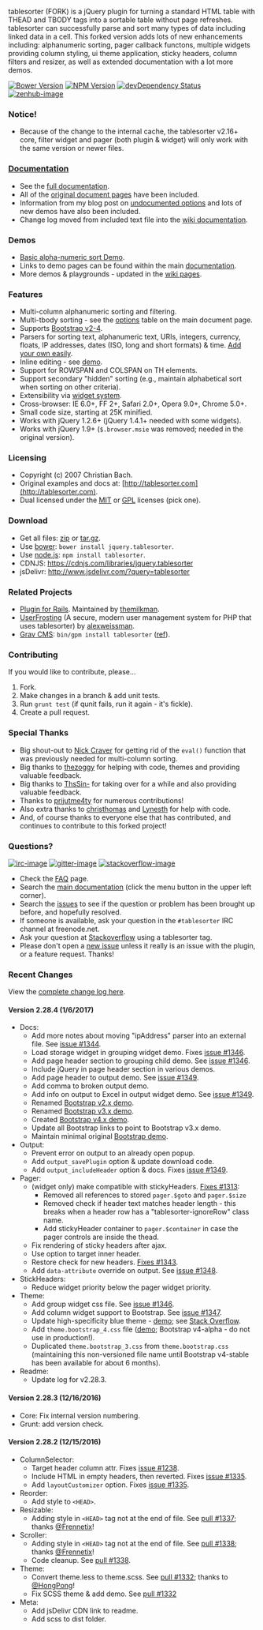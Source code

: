 tablesorter (FORK) is a jQuery plugin for turning a standard HTML table with THEAD and TBODY tags into a sortable table without page refreshes. tablesorter can successfully parse and sort many types of data including linked data in a cell. This forked version adds lots of new enhancements including: alphanumeric sorting, pager callback functons, multiple widgets providing column styling, ui theme application, sticky headers, column filters and resizer, as well as extended documentation with a lot more demos.

[![Bower Version][bower-image]][bower-url] [![NPM Version][npm-image]][npm-url] [![devDependency Status][david-dev-image]][david-dev-url] [![zenhub-image]][zenhub-url]

### Notice!

* Because of the change to the internal cache, the tablesorter v2.16+ core, filter widget and pager (both plugin &amp; widget) will only work with the same version or newer files.

### [Documentation](https://mottie.github.io/tablesorter/docs/)

* See the [full documentation](https://mottie.github.io/tablesorter/docs/).
* All of the [original document pages](http://tablesorter.com/docs/) have been included.
* Information from my blog post on [undocumented options](https://wowmotty.blogspot.com/2011/06/jquery-tablesorter-missing-docs.html) and lots of new demos have also been included.
* Change log moved from included text file into the [wiki documentation](https://github.com/Mottie/tablesorter/wiki/Changes).

### Demos

* [Basic alpha-numeric sort Demo](https://mottie.github.io/tablesorter/).
* Links to demo pages can be found within the main [documentation](https://mottie.github.io/tablesorter/docs/).
* More demos & playgrounds - updated in the [wiki pages](https://github.com/Mottie/tablesorter/wiki).

### Features

* Multi-column alphanumeric sorting and filtering.
* Multi-tbody sorting - see the [options](https://mottie.github.io/tablesorter/docs/index.html#options) table on the main document page.
* Supports [Bootstrap v2-4](https://mottie.github.io/tablesorter/docs/example-option-theme-bootstrap-v3.html).
* Parsers for sorting text, alphanumeric text, URIs, integers, currency, floats, IP addresses, dates (ISO, long and short formats) &amp; time. [Add your own easily](https://mottie.github.io/tablesorter/docs/example-parsers.html).
* Inline editing - see [demo](https://mottie.github.io/tablesorter/docs/example-widget-editable.html).
* Support for ROWSPAN and COLSPAN on TH elements.
* Support secondary "hidden" sorting (e.g., maintain alphabetical sort when sorting on other criteria).
* Extensibility via [widget system](https://mottie.github.io/tablesorter/docs/example-widgets.html).
* Cross-browser: IE 6.0+, FF 2+, Safari 2.0+, Opera 9.0+, Chrome 5.0+.
* Small code size, starting at 25K minified.
* Works with jQuery 1.2.6+ (jQuery 1.4.1+ needed with some widgets).
* Works with jQuery 1.9+ (`$.browser.msie` was removed; needed in the original version).

### Licensing

* Copyright (c) 2007 Christian Bach.
* Original examples and docs at: [http://tablesorter.com](http://tablesorter.com).
* Dual licensed under the [MIT](https://opensource.org/licenses/mit-license.php) or [GPL](https://www.gnu.org/licenses/gpl.html) licenses (pick one).

### Download

* Get all files: [zip](https://github.com/Mottie/tablesorter/archive/master.zip) or [tar.gz](https://github.com/Mottie/tablesorter/archive/master.tar.gz).
* Use [bower](https://bower.io/): `bower install jquery.tablesorter`.
* Use [node.js](https://nodejs.org/): `npm install tablesorter`.
* CDNJS: https://cdnjs.com/libraries/jquery.tablesorter
* jsDelivr: http://www.jsdelivr.com/?query=tablesorter

### Related Projects

* [Plugin for Rails](https://github.com/themilkman/jquery-tablesorter-rails). Maintained by [themilkman](https://github.com/themilkman).
* [UserFrosting](https://github.com/alexweissman/UserFrosting) (A secure, modern user management system for PHP that uses tablesorter) by [alexweissman](https://github.com/alexweissman).
* [Grav CMS](https://getgrav.org/): `bin/gpm install tablesorter` ([ref](https://github.com/Perlkonig/grav-plugin-tablesorter)).

### Contributing

If you would like to contribute, please...

1. Fork.
2. Make changes in a branch & add unit tests.
3. Run `grunt test` (if qunit fails, run it again - it's fickle).
4. Create a pull request.

### Special Thanks

* Big shout-out to [Nick Craver](https://github.com/NickCraver) for getting rid of the `eval()` function that was previously needed for multi-column sorting.
* Big thanks to [thezoggy](https://github.com/thezoggy) for helping with code, themes and providing valuable feedback.
* Big thanks to [ThsSin-](https://github.com/TheSin-) for taking over for a while and also providing valuable feedback.
* Thanks to [prijutme4ty](https://github.com/prijutme4ty) for numerous contributions!
* Also extra thanks to [christhomas](https://github.com/christhomas) and [Lynesth](https://github.com/Lynesth) for help with code.
* And, of course thanks to everyone else that has contributed, and continues to contribute to this forked project!

### Questions?

[![irc-image]][irc-url] [![gitter-image]][gitter-url] [![stackoverflow-image]][stackoverflow-url]

* Check the [FAQ](https://github.com/Mottie/tablesorter/wiki/FAQ) page.
* Search the [main documentation](https://mottie.github.io/tablesorter/docs/) (click the menu button in the upper left corner).
* Search the [issues](https://github.com/Mottie/tablesorter/issues) to see if the question or problem has been brought up before, and hopefully resolved.
* If someone is available, ask your question in the `#tablesorter` IRC channel at freenode.net.
* Ask your question at [Stackoverflow](https://stackoverflow.com/questions/tagged/tablesorter) using a tablesorter tag.
* Please don't open a [new issue](https://github.com/Mottie/tablesorter/issues) unless it really is an issue with the plugin, or a feature request. Thanks!

[npm-url]: https://npmjs.org/package/tablesorter
[npm-image]: https://img.shields.io/npm/v/tablesorter.svg
[david-dev-url]: https://david-dm.org/Mottie/tablesorter?type=dev
[david-dev-image]: https://img.shields.io/david/dev/Mottie/tablesorter.svg
[bower-url]: http://bower.io/search/?q=jquery.tablesorter
[bower-image]: https://img.shields.io/bower/v/jquery.tablesorter.svg
[zenhub-url]: https://zenhub.io
[zenhub-image]: https://cdn.rawgit.com/Mottie/tablesorter/master/docs/img/zenhub-badge.svg

[irc-url]: https://kiwiirc.com/client/irc.freenode.net#tablesorter
[irc-image]: https://img.shields.io/badge/irc-%23tablesorter-yellowgreen.svg
[gitter-url]: https://gitter.im/Mottie/tablesorter
[gitter-image]: https://img.shields.io/badge/GITTER-join%20chat-yellowgreen.svg
[stackoverflow-url]: http://stackoverflow.com/questions/tagged/tablesorter
[stackoverflow-image]: https://img.shields.io/badge/stackoverflow-tablesorter-blue.svg

### Recent Changes

View the [complete change log here](https://github.com/Mottie/tablesorter/wiki/Changes).

#### <a name="v2.28.4">Version 2.28.4</a> (1/6/2017)

* Docs:
  * Add more notes about moving "ipAddress" parser into an external file. See [issue #1344](https://github.com/Mottie/tablesorter/issues/1344).
  * Load storage widget in grouping widget demo. Fixes [issue #1346](https://github.com/Mottie/tablesorter/issues/1346).
  * Add page header section to grouping child demo. See [issue #1346](https://github.com/Mottie/tablesorter/issues/1346).
  * Include jQuery in page header section in various demos.
  * Add page header to output demo. See [issue #1349](https://github.com/Mottie/tablesorter/issues/1349).
  * Add comma to broken output demo.
  * Add info on output to Excel in output widget demo. See [issue #1349](https://github.com/Mottie/tablesorter/issues/1349).
  * Renamed [Bootstrap v2.x demo](https://mottie.github.io/tablesorter/docs/example-option-theme-bootstrap-v2.html).
  * Renamed [Bootstrap v3.x demo](https://mottie.github.io/tablesorter/docs/example-option-theme-bootstrap-v3.html).
  * Created [Bootstrap v4.x demo](https://mottie.github.io/tablesorter/docs/example-option-theme-bootstrap-v4.html).
  * Update all Bootstrap links to point to Bootstrap v3.x demo.
  * Maintain minimal original [Bootstrap demo](https://mottie.github.io/tablesorter/docs/example-widget-bootstrap-theme.html).
* Output:
  * Prevent error on output to an already open popup.
  * Add `output_savePlugin` option &amp; update download code.
  * Add `output_includeHeader` option &amp; docs. Fixes [issue #1349](https://github.com/Mottie/tablesorter/issues/1349).
* Pager:
  * (widget only) make compatible with stickyHeaders. [Fixes #1313](https://github.com/Mottie/tablesorter/issues/1313):
    * Removed all references to stored `pager.$goto` and `pager.$size`
    * Removed check if header text matches header length - this breaks when a header row has a "tablesorter-ignoreRow" class name.
    * Add stickyHeader container to `pager.$container` in case the pager controls are inside the thead.
  * Fix rendering of sticky headers after ajax.
  * Use option to target inner header.
  * Restore check for new headers. [Fixes #1343](https://github.com/Mottie/tablesorter/issues/1343).
  * Add `data-attribute` override on output. See [issue #1348](https://github.com/Mottie/tablesorter/issues/1348).
* StickHeaders:
  * Reduce widget priority below the pager widget priority.
* Theme:
  * Add group widget css file. See [issue #1346](https://github.com/Mottie/tablesorter/issues/1346).
  * Add column widget support to Bootstrap. See [issue #1347](https://github.com/Mottie/tablesorter/issues/1347).
  * Update high-specificity blue theme - [demo](https://jsfiddle.net/Mottie/k9uasLc7/); see [Stack Overflow](http://stackoverflow.com/q/41472634/145346).
  * Add `theme.bootstrap_4.css` file ([demo](https://mottie.github.io/tablesorter/docs/example-option-theme-bootstrap-v4.html); Bootstrap v4-alpha - do not use in production!).
  * Duplicated `theme.bootstrap_3.css` from `theme.bootstrap.css` (maintaining this non-versioned file name until Bootstrap v4-stable has been available for about 6 months).
* Readme:
  * Update log for v2.28.3.

#### <a name="v2.28.3">Version 2.28.3</a> (12/16/2016)

* Core: Fix internal version numbering.
* Grunt: add version check.

#### <a name="v2.28.2">Version 2.28.2</a> (12/15/2016)

* ColumnSelector:
  * Target header column attr. Fixes [issue #1238](https://github.com/Mottie/tablesorter/issues/1238).
  * Include HTML in empty headers, then reverted. Fixes [issue #1335](https://github.com/Mottie/tablesorter/issues/1335).
  * Add `layoutCustomizer` option. Fixes [issue #1335](https://github.com/Mottie/tablesorter/issues/1335).
* Reorder:
  * Add style to `<HEAD>`.
* Resizable:
  * Adding style in `<HEAD>` tag not at the end of file. See [pull #1337](https://github.com/Mottie/tablesorter/pull/1337); thanks [@Frennetix](https://github.com/Frennetix)!
* Scroller:
  * Adding style in `<HEAD>` tag not at the end of file. See [pull #1338](https://github.com/Mottie/tablesorter/pull/1338); thanks [@Frennetix](https://github.com/Frennetix)!
  * Code cleanup. See [pull #1338](https://github.com/Mottie/tablesorter/pull/1338).
* Theme:
  * Convert theme.less to theme.scss. See [pull #1332](https://github.com/Mottie/tablesorter/pull/1332); thanks to [@HongPong](https://github.com/HongPong)!
  * Fix SCSS theme & add demo. See [pull #1332](https://github.com/Mottie/tablesorter/pull/1332)
* Meta:
  * Add jsDelivr CDN link to readme.
  * Add scss to dist folder.
